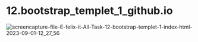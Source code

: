 # 12.bootstrap_templet_1_github.io
![screencapture-file-E-felix-it-All-Task-12-bootstrap-templet-1-index-html-2023-09-01-12_27_56](https://github.com/durgesh2051/12.bootstrap_templet_1_github.io/assets/133377196/2c59c4f2-213d-4993-bc9d-4ebe68a2e16c)
